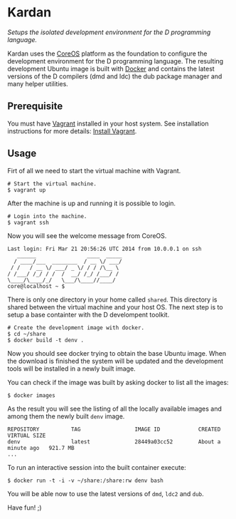 # Kardan

_Setups the isolated development environment for the D programming language._

Kardan uses the [CoreOS](https://coreos.com/) platform as the foundation to configure the development environment for the D programming language. The resulting development Ubuntu image is built with [Docker](https://www.docker.io/) and contains the latest versions of the D compilers (dmd and ldc) the dub package manager and many helper utilities.

## Prerequisite

You must have [Vagrant](vagrantup.com) installed in your host system. See installation instructions for more details: [Install Vagrant](https://docs.vagrantup.com/v2/installation/).


## Usage

Firt of all we need to start the virtual machine with Vagrant.

    # Start the virtual machine.
    $ vagrant up

After the machine is up and running it is possible to login.

    # Login into the machine.
    $ vagrant ssh

Now you will see the welcome message from CoreOS.

    Last login: Fri Mar 21 20:56:26 UTC 2014 from 10.0.0.1 on ssh
       ______                ____  _____
      / ____/___  ________  / __ \/ ___/
     / /   / __ \/ ___/ _ \/ / / /\__ \
    / /___/ /_/ / /  /  __/ /_/ /___/ /
    \____/\____/_/   \___/\____//____/
    core@localhost ~ $

There is only one directory in your home called `shared`. This directory is shared between the virtual machine and your host OS. The next step is to setup a base containter with the D develompent toolkit.

    # Create the development image with docker.
    $ cd ~/share
    $ docker build -t denv .
    
Now you should see docker trying to obtain the base Ubuntu image. When the download is finished the system will be updated and the development tools will be installed in a newly built image.

You can check if the image was built by asking docker to list all the images:

    $ docker images
    
As the result you will see the listing of all the locally available images and among them the newly built `denv` image.

    REPOSITORY          TAG                 IMAGE ID            CREATED              VIRTUAL SIZE
    denv                latest              28449a03cc52        About a minute ago   921.7 MB
    ...

To run an interactive session into the built container execute:

    $ docker run -t -i -v ~/share:/share:rw denv bash
    
You will be able now to use the latest versions of `dmd`, `ldc2` and `dub`.

Have fun! ;)

